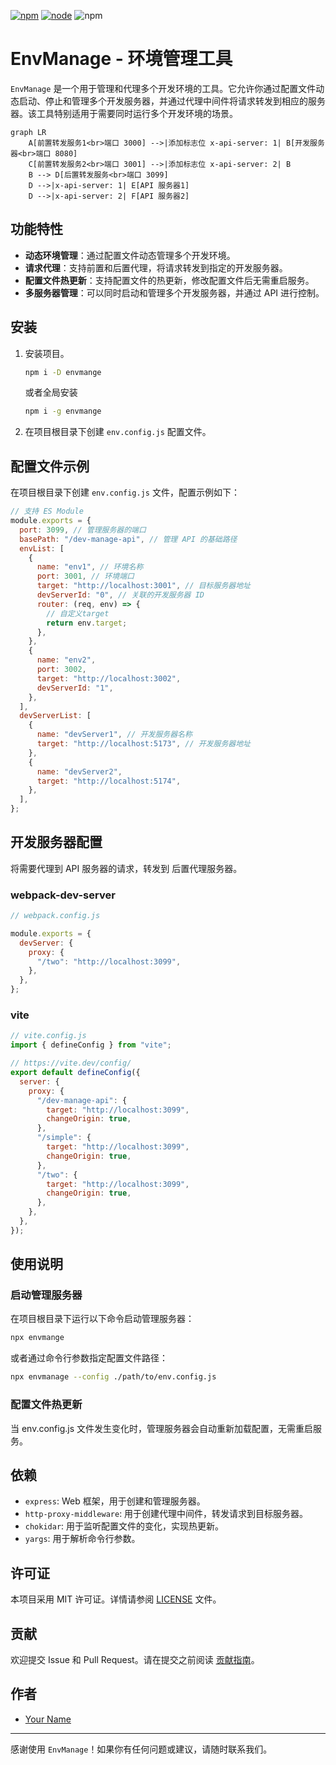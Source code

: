 [![npm][npm]][npm-url]
[![node][node]][node-url]
![npm](https://img.shields.io/npm/dw/env-manage-plugin.svg)


# EnvManage - 环境管理工具

`EnvManage` 是一个用于管理和代理多个开发环境的工具。它允许你通过配置文件动态启动、停止和管理多个开发服务器，并通过代理中间件将请求转发到相应的服务器。该工具特别适用于需要同时运行多个开发环境的场景。

```mermaid
graph LR
    A[前置转发服务1<br>端口 3000] -->|添加标志位 x-api-server: 1| B[开发服务器<br>端口 8080]
    C[前置转发服务2<br>端口 3001] -->|添加标志位 x-api-server: 2| B
    B --> D[后置转发服务<br>端口 3099]
    D -->|x-api-server: 1| E[API 服务器1]
    D -->|x-api-server: 2| F[API 服务器2]
```

## 功能特性

- **动态环境管理**：通过配置文件动态管理多个开发环境。
- **请求代理**：支持前置和后置代理，将请求转发到指定的开发服务器。
- **配置文件热更新**：支持配置文件的热更新，修改配置文件后无需重启服务。
- **多服务器管理**：可以同时启动和管理多个开发服务器，并通过 API 进行控制。

## 安装

1. 安装项目。

   ```bash
   npm i -D envmange
   ```

   或者全局安装

   ```bash
   npm i -g envmange
   ```

2. 在项目根目录下创建 `env.config.js` 配置文件。

## 配置文件示例

在项目根目录下创建 `env.config.js` 文件，配置示例如下：

```javascript
// 支持 ES Module
module.exports = {
  port: 3099, // 管理服务器的端口
  basePath: "/dev-manage-api", // 管理 API 的基础路径
  envList: [
    {
      name: "env1", // 环境名称
      port: 3001, // 环境端口
      target: "http://localhost:3001", // 目标服务器地址
      devServerId: "0", // 关联的开发服务器 ID
      router: (req, env) => {
        // 自定义target
        return env.target;
      },
    },
    {
      name: "env2",
      port: 3002,
      target: "http://localhost:3002",
      devServerId: "1",
    },
  ],
  devServerList: [
    {
      name: "devServer1", // 开发服务器名称
      target: "http://localhost:5173", // 开发服务器地址
    },
    {
      name: "devServer2",
      target: "http://localhost:5174",
    },
  ],
};
```

## 开发服务器配置

将需要代理到 API 服务器的请求，转发到 后置代理服务器。

### webpack-dev-server

```js
// webpack.config.js

module.exports = {
  devServer: {
    proxy: {
      "/two": "http://localhost:3099",
    },
  },
};
```

### vite

```js
// vite.config.js
import { defineConfig } from "vite";

// https://vite.dev/config/
export default defineConfig({
  server: {
    proxy: {
      "/dev-manage-api": {
        target: "http://localhost:3099",
        changeOrigin: true,
      },
      "/simple": {
        target: "http://localhost:3099",
        changeOrigin: true,
      },
      "/two": {
        target: "http://localhost:3099",
        changeOrigin: true,
      },
    },
  },
});
```

## 使用说明

### 启动管理服务器

在项目根目录下运行以下命令启动管理服务器：

```bash
npx envmange
```

或者通过命令行参数指定配置文件路径：

```bash
npx envmanage --config ./path/to/env.config.js
```

### 配置文件热更新

当 env.config.js 文件发生变化时，管理服务器会自动重新加载配置，无需重启服务。

## 依赖

- `express`: Web 框架，用于创建和管理服务器。
- `http-proxy-middleware`: 用于创建代理中间件，转发请求到目标服务器。
- `chokidar`: 用于监听配置文件的变化，实现热更新。
- `yargs`: 用于解析命令行参数。

## 许可证

本项目采用 MIT 许可证。详情请参阅 [LICENSE](LICENSE) 文件。

## 贡献

欢迎提交 Issue 和 Pull Request。请在提交之前阅读 [贡献指南](CONTRIBUTING.md)。

## 作者

- [Your Name](https://github.com/yourusername)

---

感谢使用 `EnvManage`！如果你有任何问题或建议，请随时联系我们。


[npm]: https://img.shields.io/npm/v/env-manage-plugin.svg
[npm-url]: https://npmjs.com/package/env-manage-plugin
[node]: https://img.shields.io/node/v/env-manage-plugin.svg
[node-url]: https://nodejs.org
